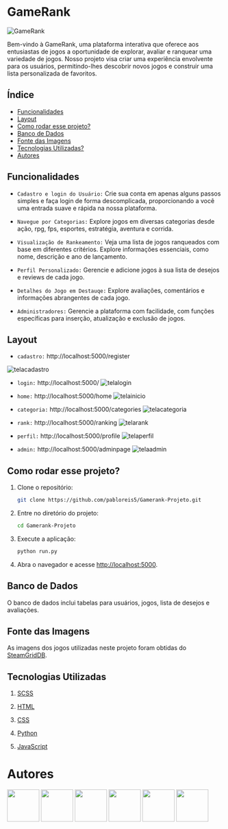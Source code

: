 # GameRank
![GameRank](./static/imgs/gamerank.png)

 Bem-vindo à GameRank, uma plataforma interativa que oferece aos entusiastas de jogos a oportunidade de explorar, avaliar e ranquear uma variedade de jogos. Nosso projeto visa criar uma experiência envolvente para os usuários, permitindo-lhes descobrir novos jogos e construir uma lista personalizada de favoritos.

 ## Índice
 - <a href="#funcionalidades">Funcionalidades</a>
 - <a href="#layout">Layout</a>
 - <a href="#como-rodar-esse-projeto">Como rodar esse projeto?</a>
 - <a href="#bd">Banco de Dados</a>
 - <a href="#fonte-das-imagens">Fonte das Imagens</a>
 - <a href="#tecnologias-utilizadas">Tecnologias Utilizadas?</a>
 - <a href="#autores">Autores</a>



## Funcionalidades

- `Cadastro e login do Usuário:` Crie sua conta em apenas alguns passos simples e faça login de forma descomplicada, proporcionando a você uma entrada suave e rápida na nossa plataforma.

- `Navegue por Categorias:` Explore jogos em diversas categorias desde ação, rpg, fps, esportes, estratégia, aventura e corrida.

- `Visualização de Rankeamento:` Veja uma lista de jogos ranqueados com base em diferentes critérios. Explore informações essenciais, como nome, descrição e ano de lançamento.

- `Perfil Personalizado:` Gerencie e adicione jogos à sua lista de desejos e reviews de cada jogo.

- `Detalhes do Jogo em Destauqe:` Explore avaliações, comentários e informações abrangentes de cada jogo.

- `Administradores:` Gerencie a plataforma com facilidade, com funções específicas para inserção, atualização e exclusão de jogos.

 

## Layout

- `cadastro:` http://localhost:5000/register
  
![telacadastro](./static/imgs/tela_cadastro.png)  

- `login:` http://localhost:5000/
![telalogin](./static/imgs/tela_login.png)

- `home:` http://localhost:5000/home
![telainicio](./static/imgs/tela_inicio.png) 

- `categoria:` http://localhost:5000/categories
![telacategoria](./static/imgs/tela_categoria.png)

- `rank:` http://localhost:5000/ranking
![telarank](./static/imgs/tela_ranqueamento.png) 

- `perfil:` http://localhost:5000/profile
![telaperfil](./static/imgs/tela_perfil.png)

- `admin:` http://localhost:5000/adminpage
![telaadmin](./static/imgs/tela_admin.png)

## Como rodar esse projeto?

1. Clone o repositório:

    ```bash
    git clone https://github.com/pabloreis5/Gamerank-Projeto.git
    ```

2. Entre no diretório do projeto:

    ```bash
    cd Gamerank-Projeto
    ```

3. Execute a aplicação:

    ```bash
    python run.py
    ``` 
 
    
4. Abra o navegador e acesse [http://localhost:5000](http://localhost:5000).  

## Banco de Dados
O banco de dados inclui tabelas para usuários, jogos, lista de desejos e avaliações.

## Fonte das Imagens

As imagens dos jogos utilizadas neste projeto foram obtidas do [SteamGridDB](https://www.steamgriddb.com/).

## Tecnologias Utilizadas
1. [SCSS](https://sass-lang.com/)

2. [HTML](https://developer.mozilla.org/pt-BR/docs/Web/HTML)

3. [CSS](https://developer.mozilla.org/pt-BR/docs/Web/CSS)

4. [Python](https://www.python.org/)

5. [JavaScript](https://developer.mozilla.org/pt-BR/docs/Web/JavaScript)


# Autores

[<img loading="lazy" src="https://avatars.githubusercontent.com/u/134239485?v=4" width="75">](https://github.com/allanysoalmeida) 
[<img loading="lazy" src="https://avatars.githubusercontent.com/u/130513027?v=4" width="75">](https://github.com/beatriztl)
[<img loading="lazy" src="https://avatars.githubusercontent.com/u/78706060?v=4" width="75">](https://github.com/Th3Creator)
[<img loading="lazy" src="https://avatars.githubusercontent.com/u/90535450?v=4" width="75">](https://github.com/matsa0)
[<img loading="lazy" src="https://avatars.githubusercontent.com/u/77701061?v=4" width="75">](https://github.com/pabloreis5)
[<img loading="lazy" src="https://avatars.githubusercontent.com/u/135669849?v=4" width="75">](https://github.com/RafaelFMLeite)


